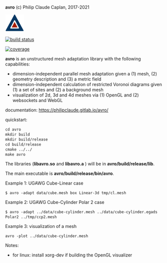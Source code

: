 **avro**
(c) Philip Claude Caplan, 2017-2021

<img width="60px" src="doc/fig/avro.svg"/>

[![build status](https://gitlab.com/philipclaude/avro/badges/main/pipeline.svg)](https://gitlab.com/philipclaude/avro/badges/main/pipeline.svg)

[![coverage](https://gitlab.com/philip/avro/badges/main/coverage.svg)](https://gitlab.com/philip/avro/badges/main/coverage.svg)

**avro** is an unstructured mesh adaptation library with the following capabilities:

* dimension-independent parallel mesh adaptation given a (1) mesh, (2) geometry description and (3) a metric field
* dimension-independent calculation of restricted Voronoi diagrams given (1) a set of sites and (2) a background mesh
* visualization of 2d, 3d and 4d meshes via (1) OpenGL and (2) websockets and WebGL

documentation: https://philipclaude.gitlab.io/avro/

quickstart:

```
cd avro
mkdir build
mkdir build/release
cd build/release
cmake ../../
make avro
```

The libraries (**libavro.so** and **libavro.a** ) will be in **avro/build/release/lib**.

The main executable is **avro/build/release/bin/avro**.

Example 1: UGAWG Cube-Linear case
```
$ avro -adapt data/cube.mesh box Linear-3d tmp/cl.mesh
```

Example 2: UGAWG Cube-Cylinder Polar 2 case
```
$ avro -adapt ../data/cube-cylinder.mesh ../data/cube-cylinder.egads Polar2 ../tmp/ccp2.mesh
```

Example 3: visualization of a mesh
```
avro -plot ../data/cube-cylinder.mesh
```

Notes:
* for linux: install xorg-dev if building the OpenGL visualizer
